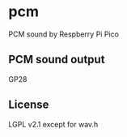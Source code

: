 # pcm
PCM sound by Respberry Pi Pico

## PCM sound output
GP28

## License
LGPL v2.1 except for wav.h